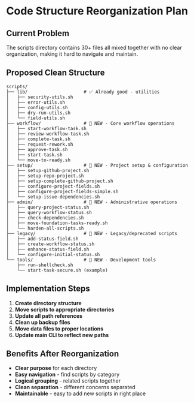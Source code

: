 # Code Structure Reorganization Plan

## Current Problem
The scripts directory contains 30+ files all mixed together with no clear organization, making it hard to navigate and maintain.

## Proposed Clean Structure

```
scripts/
├── lib/                     # ✅ Already good - utilities
│   ├── security-utils.sh
│   ├── error-utils.sh
│   ├── config-utils.sh
│   ├── dry-run-utils.sh
│   └── field-utils.sh
├── workflow/                # 🔄 NEW - Core workflow operations
│   ├── start-workflow-task.sh
│   ├── review-workflow-task.sh
│   ├── complete-task.sh
│   ├── request-rework.sh
│   ├── approve-task.sh
│   ├── start-task.sh
│   └── move-to-ready.sh
├── setup/                   # 🔄 NEW - Project setup & configuration
│   ├── setup-github-project.sh
│   ├── setup-repo-project.sh
│   ├── setup-complete-github-project.sh
│   ├── configure-project-fields.sh
│   ├── configure-project-fields-simple.sh
│   └── setup-issue-dependencies.sh
├── admin/                   # 🔄 NEW - Administrative operations
│   ├── query-project-status.sh
│   ├── query-workflow-status.sh
│   ├── check-dependencies.sh
│   ├── move-foundation-tasks-ready.sh
│   └── harden-all-scripts.sh
├── legacy/                  # 🔄 NEW - Legacy/deprecated scripts
│   ├── add-status-field.sh
│   ├── create-workflow-status.sh
│   ├── enhance-status-field.sh
│   └── configure-initial-status.sh
└── tools/                   # 🔄 NEW - Development tools
    ├── run-shellcheck.sh
    └── start-task-secure.sh (example)
```

## Implementation Steps

1. **Create directory structure**
2. **Move scripts to appropriate directories**
3. **Update all path references**
4. **Clean up backup files**
5. **Move data files to proper locations**
6. **Update main CLI to reflect new paths**

## Benefits After Reorganization

- **Clear purpose** for each directory
- **Easy navigation** - find scripts by category
- **Logical grouping** - related scripts together
- **Clean separation** - different concerns separated
- **Maintainable** - easy to add new scripts in right place